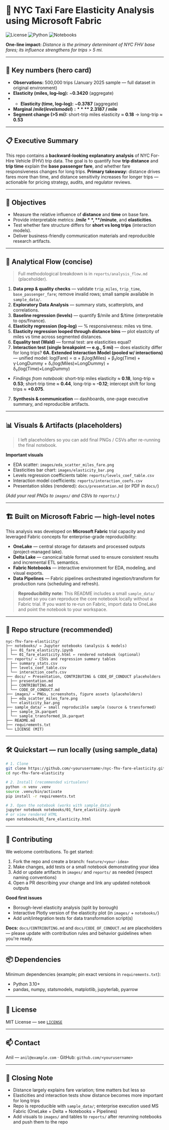 # 🚕 NYC Taxi Fare Elasticity Analysis using Microsoft Fabric

![License](https://img.shields.io/badge/license-MIT-blue) ![Python](https://img.shields.io/badge/python-3.10%2B-green) ![Notebooks](https://img.shields.io/badge/notebooks-Jupyter-orange)

**One-line impact:** *Distance is the primary determinant of NYC FHV base fares; its influence strengthens for trips > 5 mi.*

---

## 📌 Key numbers (hero card)

* **Observations:** 500,000 trips (January 2025 sample — full dataset in original environment)
* **Elasticity (miles, log–log):** ~**0.3420** (aggregate)
* * **Elasticity (time, log–log):** ~**0.3787** (aggregate)
* **Marginal $/mile (levels model):** **~$2.3187 / mile**
* **Segment change (>5 mi):** short-trip miles elasticity ≈ **0.18** → long-trip ≈ **0.53**

---

## 📋 Executive Summary

This repo contains a **backward-looking explanatory analysis** of NYC For-Hire Vehicle (FHV) trip data. The goal is to quantify how **trip distance** and **trip time** explain the **base passenger fare**, and whether fare responsiveness changes for long trips.
**Primary takeaway:** distance drives fares more than time, and distance sensitivity increases for longer trips — actionable for pricing strategy, audits, and regulator reviews.

---

## 🎯 Objectives

* Measure the relative influence of **distance** and **time** on base fare.
* Provide interpretable metrics: **$/mile**, **$/minute**, and **elasticities**.
* Test whether fare structure differs for **short vs long trips** (interaction models).
* Deliver business-friendly communication materials and reproducible research artifacts.

---

## 🧭 Analytical Flow (concise)

> Full methodological breakdown is in `reports/analysis_flow.md` (placeholder).

1. **Data prep & quality checks** — validate `trip_miles`, `trip_time`, `base_passenger_fare`; remove invalid rows; small sample available in `sample_data/`.
2. **Exploratory Data Analysis** — summary stats, scatterplots, and correlations.
3. **Baseline regression (levels)** — quantify $/mile and $/time (interpretable to ops/finance).
4. **Elasticity regression (log–log)** — % responsiveness: miles vs time.
5. **Elasticity regression looped through distance bins** — plot elastcity of miles vs time across segmented distances.
6. **Equality test (Wald)** — formal test: are elasticities equal?
7. **Interaction test (single breakpoint — e.g., 5 mi)** — does elasticity differ for long trips?
   **6A. Extended Interaction Model (pooled w/ interactions)** — unified model:
   log(Fare) = α + β₁log(Miles) + β₂log(Time) + γ·LongDummy + δ₁(log(Miles)×LongDummy) + δ₂(log(Time)×LongDummy)


* *Findings from notebook:* short-trip miles elasticity ≈ **0.18**, long-trip ≈ **0.53**; short-trip time ≈ **0.44**, long-trip ≈ **-0.12**; intercept shift for long trips ≈ **+0.075**.

7. **Synthesis & communication** — dashboards, one-page executive summary, and reproducible artifacts.

---

## 📊 Visuals & Artifacts (placeholders)

> I left placeholders so you can add final PNGs / CSVs after re-running the final notebook.

**Important visuals**

* EDA scatter: `images/eda_scatter_miles_fare.png`
* Elasticities bar chart: `images/elasticity_bar.png`
* Levels regression coefficients table: `reports/levels_coef_table.csv`
* Interaction model coefficients: `reports/interaction_coefs.csv`
* Presentation slides (rendered): `docs/presentation.md` (or PDF in `docs/`)

*(Add your real PNGs to `images/` and CSVs to `reports/`.)*

---

## 🏗️ Built on Microsoft Fabric — high-level notes

This analysis was developed on **Microsoft Fabric** trial capacity and leveraged Fabric concepts for enterprise-grade reproducibility:

* **OneLake** — central storage for datasets and processed outputs (project-managed lake).
* **Delta Lake** — canonical table format used to ensure consistent results and incremental ETL semantics.
* **Fabric Notebooks** — interactive environment for EDA, modeling, and visual exports.
* **Data Pipelines** — Fabric pipelines orchestrated ingestion/transform for production runs (scheduling and refresh).

> **Reproducibility note:** This README includes a small `sample_data/` subset so you can reproduce the core notebook locally without a Fabric trial. If you want to re-run on Fabric, import data to OneLake and point the notebook to your workspace.

---

## 🧩 Repo structure (recommended)

```
nyc-fhv-fare-elasticity/
├── notebooks/ ← Jupyter notebooks (analysis & models)
│ ├── 01_fare_elasticity.ipynb
│ └── 01_fare_elasticity.html ← rendered notebook (optional)
├── reports/ ← CSVs and regression summary tables
│ ├── summary_stats.csv
│ ├── levels_coef_table.csv
│ └── interaction_coefs.csv
├── docs/ ← Presentation, CONTRIBUTING & CODE_OF_CONDUCT placeholders
│ ├── presentation.md
│ ├── CONTRIBUTING.md
│ └── CODE_OF_CONDUCT.md
├── images/ ← PNGs, screenshots, figure assets (placeholders)
│ ├── eda_scatter_miles_fare.png
│ └── elasticity_bar.png
├── sample_data/ ← small reproducible sample (source & transformed)
│ ├── sample_1k.parquet
│ └── sample_transformed_1k.parquet
├── README.md
├── requirements.txt
└── LICENSE (MIT)

```

---

## 🛠️ Quickstart — run locally (using sample_data)

```bash
# 1. Clone
git clone https://github.com/<yourusername>/nyc-fhv-fare-elasticity.git
cd nyc-fhv-fare-elasticity

# 2. Install (recommended virtualenv)
python -m venv .venv
source .venv/bin/activate
pip install -r requirements.txt

# 3. Open the notebook (works with sample_data)
jupyter notebook notebooks/01_fare_elasticity.ipynb
# or view rendered HTML
open notebooks/01_fare_elasticity.html

```
---

## 🤝 Contributing

We welcome contributions. To get started:

1. Fork the repo and create a branch: `feature/<your-idea>`
2. Make changes, add tests or a small notebook demonstrating your idea
3. Add or update artifacts in `images/` and `reports/` as needed (respect naming conventions)
4. Open a PR describing your change and link any updated notebook outputs

**Good first issues**

* Borough-level elasticity analysis (split by borough)
* Interactive Plotly version of the elasticity plot (in `images/` + `notebooks/`)
* Add unit/integration tests for data transformation script(s)

**Docs:** `docs/CONTRIBUTING.md` and `docs/CODE_OF_CONDUCT.md` are placeholders — please update with contribution rules and behavior guidelines when you're ready.

---

## 📦 Dependencies

Minimum dependencies (example; pin exact versions in `requirements.txt`):

* Python 3.10+
* pandas, numpy, statsmodels, matplotlib, jupyterlab, pyarrow

---

## 🧾 License

MIT License — see [`LICENSE`](LICENSE)

---

## 📫 Contact

Anil — `anil@example.com` · GitHub: `github.com/<yourusername>`

---

## 🏁 Closing Note

* Distance largely explains fare variation; time matters but less so
* Elasticities and interaction tests show distance becomes more important for long trips
* Repo is reproducible with `sample_data/`; enterprise execution used MS Fabric (OneLake + Delta + Notebooks + Pipelines)
* Add visuals to `images/` and tables to `reports/` after rerunning notebooks and push them to the repo



